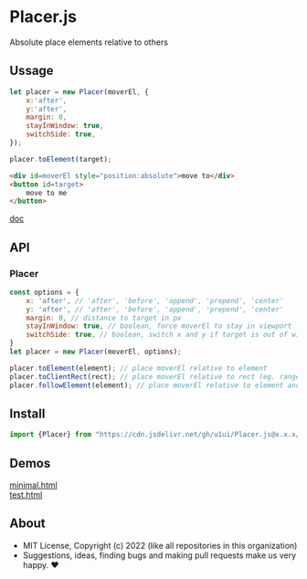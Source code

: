 # Placer.js
Absolute place elements relative to others

## Ussage

```js
let placer = new Placer(moverEl, {
    x:'after',
    y:'after',
    margin: 0,
    stayInWindow: true,
    switchSide: true,
});

placer.toElement(target);
```

```html
<div id=moverEl style="position:absolute">move to</div>
<button id=target>
    move to me
</button>
```

[doc](https://doc.deno.land/https://cdn.jsdelivr.net/gh/u1ui/Placer.js@$main/Placer.js)


## API

### Placer

```js
const options = {
    x: 'after', // 'after', 'before', 'append', 'prepend', 'center'
    y: 'after', // 'after', 'before', 'append', 'prepend', 'center'
    margin: 0, // distance to target in px
    stayInWindow: true, // boolean, force moverEl to stay in viewport
    switchSide: true, // boolean, switch x and y if target is out of window
}
let placer = new Placer(moverEl, options);

placer.toElement(element); // place moverEl relative to element
placer.toClientRect(rect); // place moverEl relative to rect (eg. range.getBoundingClientRect())
placer.followElement(element); // place moverEl relative to element and follow it

```


## Install

```js
import {Placer} from "https://cdn.jsdelivr.net/gh/u1ui/Placer.js@x.x.x/Placer.min.js"
```

## Demos

[minimal.html](http://gcdn.li/u1ui/Placer.js@main/tests/minimal.html)  
[test.html](http://gcdn.li/u1ui/Placer.js@main/tests/test.html)  

## About

- MIT License, Copyright (c) 2022 <u1> (like all repositories in this organization) <br>
- Suggestions, ideas, finding bugs and making pull requests make us very happy. ♥

